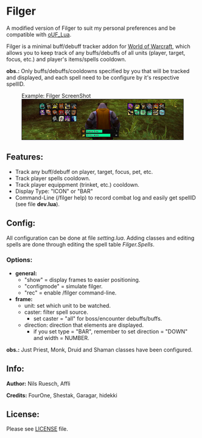 # Filger
 
 A modified version of Filger to suit my personal preferences and be compatible with [oUF_Lua](https://github.com/PedroZC90/oUF_Lua).

 Filger is a minimal buff/debuff tracker addon for [World of Warcraft](https://worldofwarcraft.com/en-us/), which allows you to keep track of any buffs/debuffs of all units (player, target, focus, etc.) and player's items/spells cooldown.

 **obs.:** Only buffs/debuffs/cooldowns specified by you that will be tracked and displayed, and each spell need to be configure by it's respective spellID.

<figure>
	<figcaption>Example: Filger ScreenShot</figcaption>
	<img src="./media/filger.jpg" width="800px" alt="Filger ScreenShot" border="1px solif black"/>
</figure>

## Features:

+ Track any buff/debuff on player, target, focus, pet, etc.
+ Track player spells cooldown.
+ Track player equippment (trinket, etc.) cooldown.
+ Display Type: "ICON" or "BAR"
+ Command-Line (/filger help) to record combat log and easily get spellID (see file **dev.lua**).

## Config:

All configuration can be done at file *setting.lua*. Adding classes and editing spells are done through editing the spell table *Filger.Spells*.

### Options:

+ **general:**
	+ "show" = display frames to easier positioning.
	+ "configmode" = simulate filger.
	+ "rec" = enable /filger command-line.
+ **frame:**
	+ unit: set which unit to be watched.
	+ caster: filter spell source.
		+ set caster = "all" for boss/encounter debuffs/buffs.
	+ direction: direction that elements are displayed.
		+  if you set type = "BAR", remember to set direction = "DOWN" and width = NUMBER.
	
**obs.:** Just Priest, Monk, Druid and Shaman classes have been configured.

## Info:

 **Author:** Nils Ruesch, Affli
 
 **Credits:** FourOne, Shestak, Garagar, hidekki

## License:

 Please see [LICENSE](https://github.com/PedroZC90/Filger/blob/master/LICENSE) file.